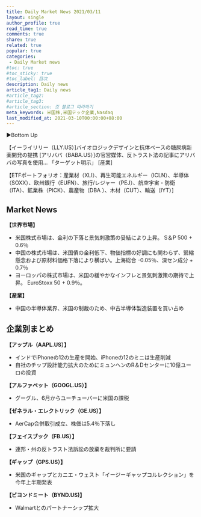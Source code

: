 ```yaml
---
title: Daily Market News 2021/03/11
layout: single
author_profile: true
read_time: true
comments: true
share: true
related: true
popular: true
categories:
 - Daily Market news
#toc: true
#toc_sticky: true
#toc_label: 目次
description: Daily news
article_tag1: Daily news
#article_tag2:
#article_tag3:
#article_section: 깃 블로그 따라하기
meta_keywords: 米国株,米国テック企業,Nasdaq
last_modified_at: 2021-03-10T00:00:00+08:00
---
```

▶️Bottom Up

【イーライリリー（LLY.US）]バイオロジックデザインと抗体ベースの糖尿病新薬開発の提携
[アリババ（BABA.US）]の官営媒体、反トラスト法の記事にアリババの写真を使用... 「ターゲット明示」
[産業]

【ETFポートフォリオ：産業材（XLI）、再生可能エネルギー（ICLN）、半導体（SOXX）、欧州銀行（EUFN）、旅行/レジャー（PEJ）、航空宇宙・防衛（ITA）、鉱業株（PICK）、農産物（DBA ）、木材（CUT）、輸送（IYT）]
## Market News

 **【世界市場】**　<br>
 - 米国株式市場は、金利の下落と景気刺激策の妥結により上昇。 S＆P 500 + 0.6％
 - 中国の株式市場は、米国債の金利低下、物価指標の好調にも関わらず、緊縮懸念および原材料価格下落により横ばい。上海総合 -0.05％、深セン成分 + 0.7％
 - ヨーロッパの株式市場は、米国の緩やかなインフレと景気刺激策の期待で上昇。 EuroStoxx 50 + 0.9％。

 **【産業】**　<br>
 - 中国の半導体業界、米国の制裁のため、中古半導体製造装置を買い占め

## 企業別まとめ

**【アップル（AAPL.US）】**　<br>
- インドでiPhoneの12の生産を開始、iPhoneの12のミニは生産削減
- 自社のチップ設計能力拡大のためにミュンヘンのR＆Dセンターに10億ユーロの投資

**【アルファベット（GOOGL.US）】** <br>
- グーグル、6月からユーチューバーに米国の課税

**【ゼネラル・エレクトリック（GE.US）】**　<br>
- AerCap合併取引成立、株価は5.4％下落し

**【フェイスブック（FB.US）】**
- 連邦・州の反トラスト法訴訟の放棄を裁判所に要請

**【ギャップ（GPS.US）】**
- 米国のギャップとカニエ・ウェスト「イージーギャップコルレクション」を今年上半期発表

**【ビヨンドミート（BYND.US)】**
- Walmartとのパートナーシップ拡大

